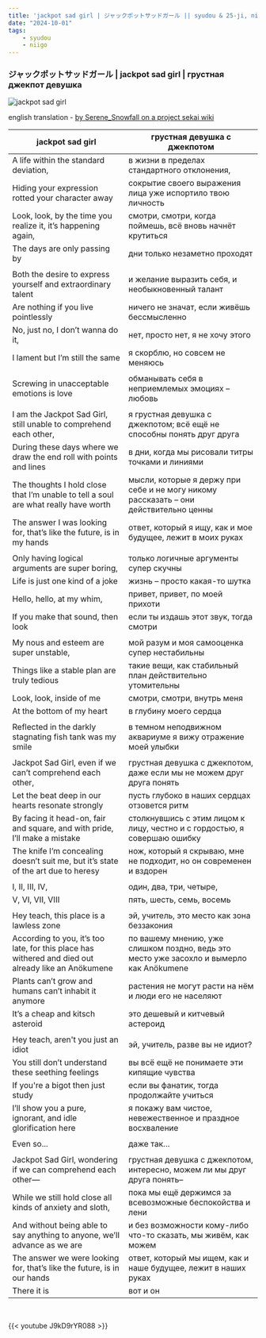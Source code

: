 ```yaml
---
title: 'jackpot sad girl | ジャックポットサッドガール || syudou & 25-ji, nightcord de'
date: "2024-10-01"
tags:
    - syudou
    - niigo
---
```


### ジャックポットサッドガール | jackpot sad girl | грустная джекпот девушка

![jackpot sad girl](images/niigo/songs/Jackpot_Sad_Girl_Game_Cover.heic)

english translation - [by Serene_Snowfall on a project sekai wiki](https://projectsekai.fandom.com/wiki/Jackpot_Sad_Girl)

jackpot sad girl | грустная девушка с джекпотом
--|--
A life within the standard deviation, | в жизни в пределах стандартного отклонения,
Hiding your expression rotted your character away | сокрытие своего выражения лица уже испортило твою личность
Look, look, by the time you realize it, it’s happening again, | смотри, смотри, когда поймешь, всё вновь начнёт крутиться
The days are only passing by | дни только незаметно проходят
|||
Both the desire to express yourself and extraordinary talent | и желание выразить себя, и необыкновенный талант
Are nothing if you live pointlessly | ничего не значат, если живёшь бессмысленно
No, just no, I don’t wanna do it, | нет, просто нет, я не хочу этого
I lament but I’m still the same | я скорблю, но совсем не меняюсь
|||
Screwing in unacceptable emotions is love | обманывать себя в неприемлемых эмоциях – любовь 
||| 
I am the Jackpot Sad Girl, still unable to comprehend each other, | я грустная девушка с джекпотом; всё ещё не способны понять друг друга
During these days where we draw the end roll with points and lines | в дни, когда мы рисовали титры точками и линиями
The thoughts I hold close that I’m unable to tell a soul are what really have worth | мысли, которые я держу при себе и не могу никому рассказать – они действительно ценны
The answer I was looking for, that’s like the future, is in my hands | ответ, который я ищу, как и мое будущее, лежит в моих руках
|||
Only having logical arguments are super boring, | только логичные аргументы супер скучны
Life is just one kind of a joke | жизнь – просто какая-то шутка
Hello, hello, at my whim, | привет, привет, по моей прихоти
If you make that sound, then look | если ты издашь этот звук, тогда смотри
|||
My nous and esteem are super unstable, | мой разум и моя самооценка супер нестабильны
Things like a stable plan are truly tedious | такие вещи, как стабильный план действительно утомительны
Look, look, inside of me | смотри, смотри, внутрь меня
At the bottom of my heart | в глубину моего сердца
|||
Reflected in the darkly stagnating fish tank was my smile | в темном неподвижном аквариуме я вижу отражение моей улыбки
|||
Jackpot Sad Girl, even if we can’t comprehend each other, | грустная девушка с джекпотом, даже если мы не можем друг друга понять
Let the beat deep in our hearts resonate strongly | пусть глубоко в наших сердцах отзовется ритм
By facing it head-on, fair and square, and with pride, I’ll make a mistake | столкнувшись с этим лицом к лицу, честно и с гордостью, я совершаю ошибку
The knife I’m concealing doesn’t suit me, but it’s state of the art due to heresy | нож, который я скрываю, мне не подходит, но он современен и вздорен
|||
I, II, III, IV, | один, два, три, четыре,
V, VI, VII, VIII | пять, шесть, семь, восемь
|||
Hey teach, this place is a lawless zone | эй, учитель, это место как зона беззакония
According to you, it’s too late, for this place has withered and died out already like an Anökumene | по вашему мнению, уже слишком поздно, ведь это место уже засохло и вымерло как Anökumene
Plants can’t grow and humans can’t inhabit it anymore | растения не могут расти на нём и люди его не населяют
It’s a cheap and kitsch asteroid | это дешевый и китчевый астероид 
|||
Hey teach, aren't you just an idiot | эй, учитель, разве вы не идиот?
You still don’t understand these seething feelings | вы всё ещё не понимаете эти кипящие чувства
If you're a bigot then just study | если вы фанатик, тогда продолжайте учиться
I’ll show you a pure, ignorant, and idle glorification here | я покажу вам чистое, невежественное и праздное восхваление
|||
Even so... | даже так…
|||
Jackpot Sad Girl, wondering if we can comprehend each other— | грустная девушка с джекпотом, интересно, можем ли мы друг друга понять–
While we still hold close all kinds of anxiety and sloth, | пока мы ещё держимся за всевозможные беспокойства и лени
And without being able to say anything to anyone, we’ll advance as we are | и без возможности кому-либо что-то сказать, мы живём, как можем
The answer we were looking for, that’s like the future, is in our hands | ответ, который мы ищем, как и наше будущее, лежит в наших руках
There it is | вот и он

<br>

{{< youtube J9kD9rYR088 >}}